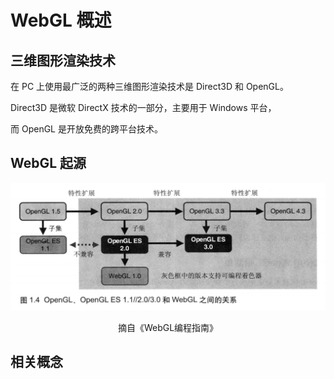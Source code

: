 # WebGL 概述

## 三维图形渲染技术

在 PC 上使用最广泛的两种三维图形渲染技术是 Direct3D 和 OpenGL。

Direct3D 是微软 DirectX 技术的一部分，主要用于 Windows 平台，

而 OpenGL 是开放免费的跨平台技术。

## WebGL 起源

![img.png](img.png)
<center>摘自《WebGL编程指南》</center>


## 相关概念

